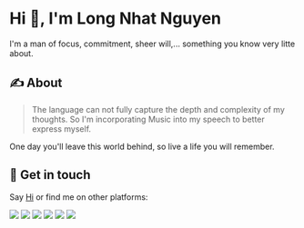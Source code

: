 # Hi 👋, I'm Long Nhat Nguyen

I'm a man of focus, commitment, sheer will,... something you know very litte about.

## ✍️ About

> The language can not fully capture the depth and complexity of my thoughts. So I'm incorporating Music into my speech to better express myself.

One day you'll leave this world behind, so live a life you will remember.

## 🤙 Get in touch

Say [Hi](mailto:torn4dom4n@gmail.com) or find me on other platforms: 

<a href="https://www.facebook.com/LongNhatNguyenOfficial"><img src="https://img.icons8.com/fluency/48/000000/facebook.png"/></a>
<a href="https://www.twitter.com/torn4dom4n"><img src="https://img.icons8.com/color/50/000000/twitter.png"/></a>
<a href="https://github.com/torn4dom4n"><img src="https://img.icons8.com/material-outlined/48/000000/github.png"/></a>
<a href="https://www.instagram.com/torn4dom4n"><img src="https://img.icons8.com/fluency/48/000000/instagram-new.png"/></a>
<a href="https://www.youtube.com/channel/UCdODlNO_H2kN2JYsUuAuybQ"><img src="https://img.icons8.com/color/48/000000/youtube-play.png"/></a>
<a href="https://soundcloud.com/torn4dom4n"><img src="https://img.icons8.com/color/48/000000/soundcloud.png"/></a>
